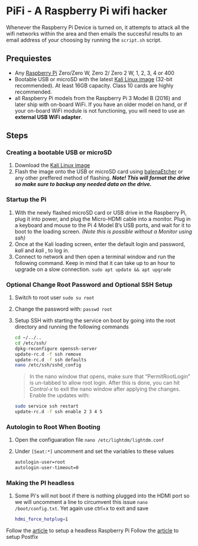 # PiFi - A Raspberry Pi wifi hacker

Whenever the Raspberry Pi Device is turned on, it attempts to attack all the wifi networks within the area and then emails the succesful results to an email address of your choosing by running the `script.sh` script.

## Prequiestes

* Any [Raspberry Pi](https://www.raspberrypi.com/products/) Zero/Zero W, Zero 2/ Zero 2 W, 1, 2, 3, 4 or 400
* Bootable USB or microSD with the latest [Kali Linux image](https://www.kali.org/get-kali/#kali-arm) (32-bit recommended). At least 16GB capacity. Class 10 cards are highly recommended.
* all Raspberry Pi models from the Raspberry Pi 3 Model B (2016) and later ship with on-board WiFi. If you have an older model on hand, or if your on-board WiFi module is not functioning, you will need to use an **external USB WiFi adapter**.

## Steps

### Creating a bootable USB or microSD

1. Download the [Kali Linux image](https://www.kali.org/get-kali/#kali-arm)
2. Flash the image onto the USB or microSD card using [balenaEtcher](https://www.balena.io/etcher/) or any other preffered method of flashing.
   ***Note! This will format the drive so make sure to backup any needed data on the drive.***

### Startup the Pi

1. With the newly flashed microSD card or USB drive in the Raspberry Pi, plug it into power, and plug the Micro-HDMI cable into a monitor. Plug in a keyboard and mouse to the Pi 4 Model B’s USB ports, and wait for it to boot to the loading screen. *(Note this is possible without a Monitor using ssh)*
2. Once at the Kali loading screen, enter the default login and password, *kali* and *kali* , to log in.
3. Connect to network and then open a terminal window and run the following command. Keep in mind that it can take up to an hour to upgrade on a slow connection. `sudo apt update && apt upgrade`

### **Optional** Change Root Password and Optional SSH Setup

1. Switch to root user `sudo su root`
2. Change the password with: `passwd root`
3. Setup SSH with starting the service on boot by going into the root directory and running the following commands

   ```bash
   cd ~/../..
   cd /etc/ssh/
   dpkg-reconfigure openssh-server
   update-rc.d -f ssh remove
   update-rc.d -f ssh defaults
   nano /etc/ssh/sshd_config
   ```

   > In the nano window that opens, make sure that “PermitRootLogin” is
   > un-tabbed to allow root login. After this is done, you can hit *Control-x* to exit the nano window after applying the changes. Enable the updates with:
   >

   ```bash
   sudo service ssh restart
   update-rc.d -f ssh enable 2 3 4 5
   ```

### Autologin to Root When Booting

1. Open the configuaration file `nano /etc/lightdm/lightdm.conf`
2. Under `[Seat:*]` uncomment and set the variables to these values

   ```bash
   autologin-user=root
   autologin-user-timeout=0
   ```

### Making the PI headless

1. Some Pi's will not boot if there is nothing plugged into the HDMI port so we will uncomment a line to circumvent this issue `nano /boot/config.txt`. Yet again use ctrl+x to exit and save

   ```bash
   hdmi_force_hotplug=1
   ```



Follow the [article](https://mr-intern.medium.com/2021-guide-to-making-your-raspberry-pi-4-a-headless-ethical-hacking-computer-eeca9d24317a) to setup a headless Raspberry Pi
Follow the [article](https://null-byte.wonderhowto.com/forum/to-spoof-e-mail-using-sendemail-and-postfix-0355693/) to setup Postfix
